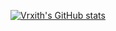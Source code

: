 
[![Vrxith's GitHub stats](https://github-readme-stats.vercel.app/api?username=Vrxith)](https://github.com/Vrxith)
